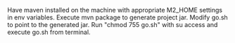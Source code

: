 Have maven installed on the machine with appropriate M2_HOME settings in env variables.
Execute mvn package to generate project jar.
Modify go.sh to point to the generated jar.
Run "chmod 755 go.sh" with su access and execute go.sh from terminal.